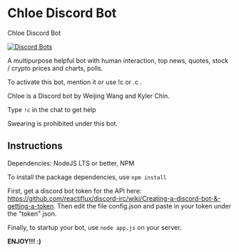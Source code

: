 # Chloe Discord Bot
Chloe Discord Bot

[![Discord Bots](https://discordbots.org/api/widget/460663266541043712.svg)](https://discordbots.org/bot/460663266541043712)

A multipurpose helpful bot with human interaction, top news, quotes, stock / crypto prices and charts, polls.

To activate this bot, mention it or use !c or .c .

Chloe is a Discord bot by Weijing Wang and Kyler Chin.

Type ```!c``` in the chat to get help

Swearing is prohibited under this bot.

## Instructions

Dependencies: NodeJS LTS or better, NPM

To install the package dependencies, use ```npm install```


First, get a discord bot token for the API here: https://github.com/reactiflux/discord-irc/wiki/Creating-a-discord-bot-&-getting-a-token. Then edit the file config.json and paste in your token under the "token" json.

Finally, to startup your bot, use ```node app.js``` on your server.

**ENJOY!!! :)**
